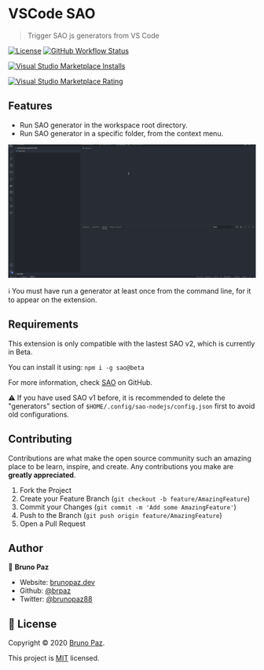 # VSCode SAO

> Trigger SAO js generators from VS Code

[![License](https://img.shields.io/badge/License-MIT-yellow.svg?style=for-the-badge)](LICENSE)
[![GitHub Workflow Status](https://img.shields.io/github/workflow/status/brpaz/vscode-sao-extension/CI?style=for-the-badge)](https://github.com/brpaz/vscode-sao-extension/actions)

[![Visual Studio Marketplace Installs](https://img.shields.io/visual-studio-marketplace/i/brpaz.vscode-sao?style=for-the-badge)](https://marketplace.visualstudio.com/items?itemName=brpaz.vscode-sao)

[![Visual Studio Marketplace Rating](https://img.shields.io/visual-studio-marketplace/r/brpaz.vscode-sao?style=for-the-badge)](https://marketplace.visualstudio.com/items?itemName=brpaz.vscode-sao)

## Features

* Run SAO generator in the workspace root directory.
* Run SAO generator in a specific folder, from the context menu.

![demo](demo.gif)

:information_source: You must have run a generator at least once from the command line, for it to appear on the extension.

## Requirements

This extension is only compatible with the lastest SAO v2, which is currently in Beta.

You can install it using: ```npm i -g sao@beta```

For more information, check [SAO](https://github.com/saojs/sao) on GitHub.

:warning: If you have used SAO v1 before, it is recommended to delete the "generators" section of `$HOME/.config/sao-nodejs/config.json` first to avoid old configurations.


## Contributing

Contributions are what make the open source community such an amazing place to be learn, inspire, and create. Any contributions you make are **greatly appreciated**.

1. Fork the Project
2. Create your Feature Branch (`git checkout -b feature/AmazingFeature`)
3. Commit your Changes (`git commit -m 'Add some AmazingFeature'`)
4. Push to the Branch (`git push origin feature/AmazingFeature`)
5. Open a Pull Request

## Author

👤 **Bruno Paz**

* Website: [brunopaz.dev](https://brunopaz.dev)
* Github: [@brpaz](https://github.com/brpaz)
* Twitter: [@brunopaz88](https://twitter.com/brunopaz88)


## 📝 License

Copyright © 2020 [Bruno Paz](https://github.com/brpaz).

This project is [MIT](https://opensource.org/licenses/MIT) licensed.
